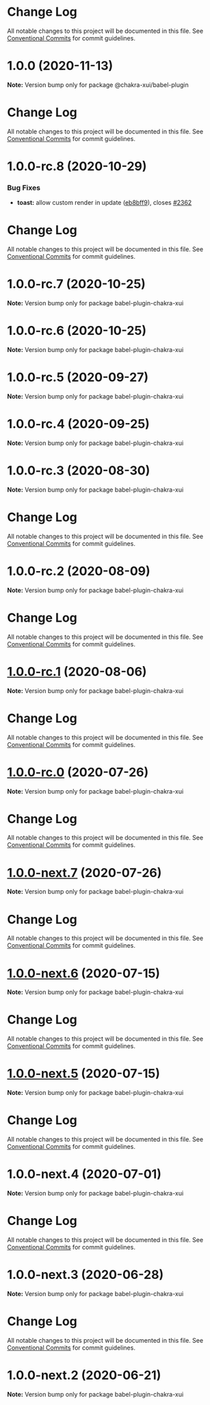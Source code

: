 # Change Log

All notable changes to this project will be documented in this file. See
[Conventional Commits](https://conventionalcommits.org) for commit guidelines.

# 1.0.0 (2020-11-13)

**Note:** Version bump only for package @chakra-xui/babel-plugin

# Change Log

All notable changes to this project will be documented in this file. See
[Conventional Commits](https://conventionalcommits.org) for commit guidelines.

# 1.0.0-rc.8 (2020-10-29)

### Bug Fixes

- **toast:** allow custom render in update
  ([eb8bff9](https://github.com/chakra-xui/chakra-xui/commit/eb8bff911e6ec9de0165ab1e8f5ca10d5e022459)),
  closes [#2362](https://github.com/chakra-xui/chakra-xui/issues/2362)

# Change Log

All notable changes to this project will be documented in this file. See
[Conventional Commits](https://conventionalcommits.org) for commit guidelines.

# 1.0.0-rc.7 (2020-10-25)

**Note:** Version bump only for package babel-plugin-chakra-xui

# 1.0.0-rc.6 (2020-10-25)

**Note:** Version bump only for package babel-plugin-chakra-xui

# 1.0.0-rc.5 (2020-09-27)

**Note:** Version bump only for package babel-plugin-chakra-xui

# 1.0.0-rc.4 (2020-09-25)

**Note:** Version bump only for package babel-plugin-chakra-xui

# 1.0.0-rc.3 (2020-08-30)

**Note:** Version bump only for package babel-plugin-chakra-xui

# Change Log

All notable changes to this project will be documented in this file. See
[Conventional Commits](https://conventionalcommits.org) for commit guidelines.

# 1.0.0-rc.2 (2020-08-09)

**Note:** Version bump only for package babel-plugin-chakra-xui

# Change Log

All notable changes to this project will be documented in this file. See
[Conventional Commits](https://conventionalcommits.org) for commit guidelines.

# [1.0.0-rc.1](https://github.com/chakra-xui/chakra-xui/compare/babel-plugin-chakra-xui@1.0.0-rc.0...babel-plugin-chakra-xui@1.0.0-rc.1) (2020-08-06)

**Note:** Version bump only for package babel-plugin-chakra-xui

# Change Log

All notable changes to this project will be documented in this file. See
[Conventional Commits](https://conventionalcommits.org) for commit guidelines.

# [1.0.0-rc.0](https://github.com/chakra-xui/chakra-xui/compare/babel-plugin-chakra-xui@1.0.0-next.7...babel-plugin-chakra-xui@1.0.0-rc.0) (2020-07-26)

**Note:** Version bump only for package babel-plugin-chakra-xui

# Change Log

All notable changes to this project will be documented in this file. See
[Conventional Commits](https://conventionalcommits.org) for commit guidelines.

# [1.0.0-next.7](https://github.com/chakra-xui/chakra-xui/compare/babel-plugin-chakra-xui@1.0.0-next.6...babel-plugin-chakra-xui@1.0.0-next.7) (2020-07-26)

**Note:** Version bump only for package babel-plugin-chakra-xui

# Change Log

All notable changes to this project will be documented in this file. See
[Conventional Commits](https://conventionalcommits.org) for commit guidelines.

# [1.0.0-next.6](https://github.com/chakra-xui/chakra-xui/compare/babel-plugin-chakra-xui@1.0.0-next.5...babel-plugin-chakra-xui@1.0.0-next.6) (2020-07-15)

**Note:** Version bump only for package babel-plugin-chakra-xui

# Change Log

All notable changes to this project will be documented in this file. See
[Conventional Commits](https://conventionalcommits.org) for commit guidelines.

# [1.0.0-next.5](https://github.com/chakra-xui/chakra-xui/compare/babel-plugin-chakra-xui@1.0.0-next.4...babel-plugin-chakra-xui@1.0.0-next.5) (2020-07-15)

**Note:** Version bump only for package babel-plugin-chakra-xui

# Change Log

All notable changes to this project will be documented in this file. See
[Conventional Commits](https://conventionalcommits.org) for commit guidelines.

# 1.0.0-next.4 (2020-07-01)

**Note:** Version bump only for package babel-plugin-chakra-xui

# Change Log

All notable changes to this project will be documented in this file. See
[Conventional Commits](https://conventionalcommits.org) for commit guidelines.

# 1.0.0-next.3 (2020-06-28)

**Note:** Version bump only for package babel-plugin-chakra-xui

# Change Log

All notable changes to this project will be documented in this file. See
[Conventional Commits](https://conventionalcommits.org) for commit guidelines.

# 1.0.0-next.2 (2020-06-21)

**Note:** Version bump only for package babel-plugin-chakra-xui
